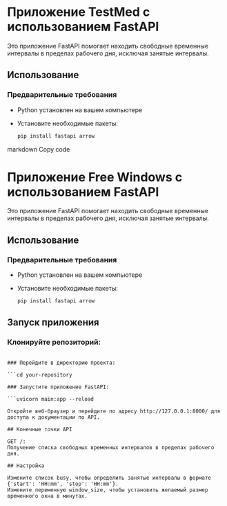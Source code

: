# Приложение TestMed с использованием FastAPI

Это приложение FastAPI помогает находить свободные временные интервалы в пределах рабочего дня, исключая занятые интервалы.

## Использование

### Предварительные требования

- Python установлен на вашем компьютере
- Установите необходимые пакеты:

  ```bash
  pip install fastapi arrow

markdown
Copy code
# Приложение Free Windows с использованием FastAPI

Это приложение FastAPI помогает находить свободные временные интервалы в пределах рабочего дня, исключая занятые интервалы.

## Использование

### Предварительные требования

- Python установлен на вашем компьютере
- Установите необходимые пакеты:

  ```bash
  pip install fastapi arrow

## Запуск приложения
### Клонируйте репозиторий:

```git clone https://github.com/your-username/your-repository.git

### Перейдите в директорию проекта:

```cd your-repository

### Запустите приложение FastAPI:

```uvicorn main:app --reload

Откройте веб-браузер и перейдите по адресу http://127.0.0.1:8000/ для доступа к документации по API.

## Конечные точки API

GET /:
Получение списка свободных временных интервалов в пределах рабочего дня.

## Настройка

Измените список busy, чтобы определить занятые интервалы в формате {'start': 'HH:mm', 'stop': 'HH:mm'}.
Измените переменную window_size, чтобы установить желаемый размер временного окна в минутах.
